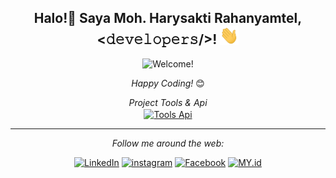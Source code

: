 <div align="center">
<h2> Halo!👋  Saya Moh. Harysakti Rahanyamtel, <𝚍𝚎𝚟𝚎𝚕𝚘𝚙𝚎𝚛𝚜/>! <img src="https://github.com/arierahanyamtel/arierahanyamtel/blob/main/Hi.gif" width="30"></h2>
</div>

<div align="center" width="50">

<img src="https://i.ibb.co.com/HDZQt1T/text.gif" alt="Welcome!" width="300"/>

</div>

<div align="center">

<i>Happy Coding!</i> 😊

</div>

<div align="center">
<i>Project Tools & Api</i><br>
<a href="https://api.akuari.my.id"><img align="center" width="300px" src="https://svgur.com/i/16MW.svg" alt="Tools Api"></a>

---

<i>Follow me around the web:</i><br>

<a href="https://www.linkedin.com/in/arie-rahanyamtel-249468163/" target="_blank"><img src="https://img.shields.io/badge/LinkedIn-%230077B5.svg?&style=flat-square&logo=linkedin&logoColor=white" alt="LinkedIn"></a>
<a href="https://www.instagram.com/arierahanyamtel" target="_blank"><img src="https://img.shields.io/badge/arierahanyamtel-instagram-red?&style=flat-square&logo=instagram&logoColor=white" alt="instagram"></a>
<a href="https://facebook.com/muh.sakty" target="_blank"><img src="https://img.shields.io/badge/muh.sakty-facebook-blue?&style=flat-square&logo=facebook&logoColor=white" alt="Facebook"></a>
<a href="https://akuari.my.id" target="_blank"><img src="https://img.shields.io/badge/My%20Web-%230A0A0A.svg?&style=flat-square" alt="MY.id"></a>

</div>
